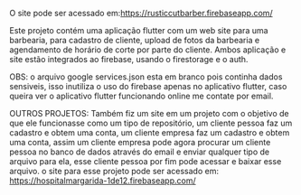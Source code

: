 O site pode ser acessado em:https://rusticcutbarber.firebaseapp.com/


Este projeto contém uma aplicação flutter com um web site para uma barbearia, para cadastro de cliente, upload de fotos da barbearia e agendamento de horário de corte por parte do cliente. Ambos aplicação e site estão integrados ao firebase, usando o firestorage e o auth.

OBS: o arquivo google services.json esta em branco pois continha dados sensiveis, isso inutiliza o uso do firebase apenas no aplicativo flutter, caso queira ver o aplicativo flutter funcionando online me contate por email.

OUTROS PROJETOS:
Também fiz um site em um projeto com o objetivo de que ele funcionasse como um tipo de repositório, um cliente pessoa faz um cadastro e obtem uma conta, um cliente empresa faz um cadastro e obtem uma conta, assim um cliente empresa pode agora procurar um cliente pessoa no banco de dados através do email e enviar qualquer tipo de arquivo para ela, esse cliente pessoa por fim pode acessar e baixar esse arquivo.
o site para esse projeto pode ser acessado em: https://hospitalmargarida-1de12.firebaseapp.com/
